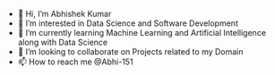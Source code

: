- 👋 Hi, I’m Abhishek Kumar
- 👀 I’m interested in Data Science and Software Development
- 🌱 I’m currently learning Machine Learning and Artificial Intelligence along with Data Science
- 💞️ I’m looking to collaborate on Projects related to my Domain
- 📫 How to reach me @Abhi-151

<!---
Abhi-151/Abhi-151 is a ✨ special ✨ repository because its `README.md` (this file) appears on your GitHub profile.
You can click the Preview link to take a look at your changes.
--->
